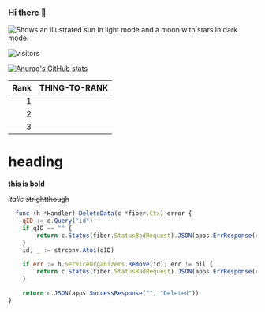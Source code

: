 ### Hi there 👋


<picture>
  <source media="(prefers-color-scheme: dark)" srcset="https://user-images.githubusercontent.com/25423296/163456776-7f95b81a-f1ed-45f7-b7ab-8fa810d529fa.png">
  <source media="(prefers-color-scheme: light)" srcset="https://user-images.githubusercontent.com/25423296/163456779-a8556205-d0a5-45e2-ac17-42d089e3c3f8.png">
  <img alt="Shows an illustrated sun in light mode and a moon with stars in dark mode." src="https://user-images.githubusercontent.com/25423296/163456779-a8556205-d0a5-45e2-ac17-42d089e3c3f8.png">
</picture>

![visitors](https://visitor-badge.glitch.me/badge?page_id=rachmankamil)

<!--
**rachmankamil/rachmankamil** is a ✨ _special_ ✨ repository because its `README.md` (this file) appears on your GitHub profile.

Here are some ideas to get you started:

- 🔭 I’m currently working on ...
- 🌱 I’m currently learning ...
- 👯 I’m looking to collaborate on ...
- 🤔 I’m looking for help with ...
- 💬 Ask me about ...
- 📫 How to reach me: ...
- 😄 Pronouns: ...
- ⚡ Fun fact: ...
-->

[![Anurag's GitHub stats](https://github-readme-stats.vercel.app/api?username=rachmankamil)](https://github.com/anuraghazra/github-readme-stats)

| Rank | THING-TO-RANK |
|-----:|---------------|
|     1|               |
|     2|               |
|     3|               |

# heading

**this is bold**

*italic*
~~strightthough~~

```javascript
  func (h *Handler) DeleteData(c *fiber.Ctx) error {
	qID := c.Query("id")
	if qID == "" {
		return c.Status(fiber.StatusBadRequest).JSON(apps.ErrResponse(errors.New("required query param - id")))
	}
	id, _ := strconv.Atoi(qID)

	if err := h.ServiceOrganizers.Remove(id); err != nil {
		return c.Status(fiber.StatusBadRequest).JSON(apps.ErrResponse(err))
	}

	return c.JSON(apps.SuccessResponse("", "Deleted"))
}
```
